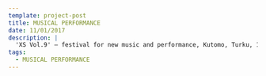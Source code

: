 ```yaml
---
template: project-post
title: MUSICAL PERFORMANCE
date: 11/01/2017
description: |
  'XS Vol.9' – festival for new music and performance, Kutomo, Turku, 11/2017
tags:
  - MUSICAL PERFORMANCE
---
```

